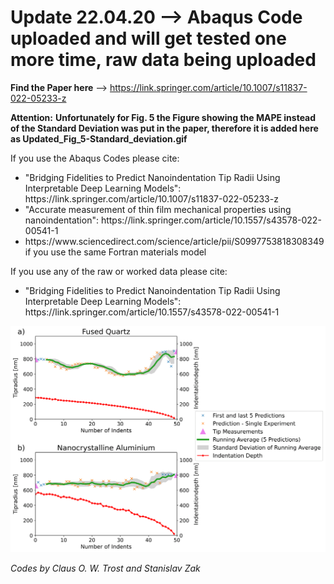 # Update 22.04.20 --> Abaqus Code uploaded and will get tested one more time, raw data being uploaded

**Find the Paper here** --> https://link.springer.com/article/10.1007/s11837-022-05233-z

**Attention:**
**Unfortunately for Fig. 5 the Figure showing the MAPE instead of the Standard Deviation was put in the paper, therefore it is added here as Updated_Fig_5-Standard_deviation.gif**

If you use the Abaqus Codes please cite:

<ul>
  <li>"Bridging Fidelities to Predict Nanoindentation Tip Radii Using Interpretable Deep Learning Models": https://link.springer.com/article/10.1007/s11837-022-05233-z </li>
  <li>"Accurate measurement of thin film mechanical properties using nanoindentation": https://link.springer.com/article/10.1557/s43578-022-00541-1</li>
  <li>https://www.sciencedirect.com/science/article/pii/S0997753818308349 if you use the same Fortran materials model</li>
</ul> 

If you use any of the raw or worked data please cite:
<ul>
<li>"Bridging Fidelities to Predict Nanoindentation Tip Radii Using Interpretable Deep Learning Models": https://link.springer.com/article/10.1557/s43578-022-00541-1</li>
</ul>


![alt text](https://raw.githubusercontent.com/materialsguy/Predict_Nanoindentation_Tip_Wear/main/Updated_Fig_5-Standard_deviation.gif)

*Codes by Claus O. W. Trost and Stanislav Zak*
